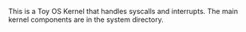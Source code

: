 This is a Toy OS Kernel that handles syscalls and interrupts. The main kernel components are in the system directory.

